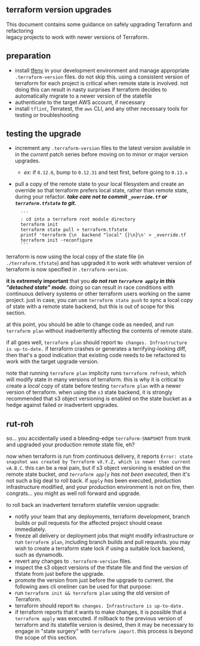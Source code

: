 ## terraform version upgrades

This document contains some guidance on safely upgrading Terraform and refactoring  
legacy projects to work with newer versions of Terraform.

## preparation

* install [tfenv](https://github.com/tfutils/tfenv) in your development environment 
  and manage appropriate `.terraform-version` files. do not skip this. using a
  consistent version of terraform for each project is critical when remote state
  is involved. not doing this can result in nasty surprises if terraform decides
  to automatically migrate to a newer version of the statefile
* authenticate to the target AWS account, if necessary
* install `tflint`, Terratest, the `aws` CLI, and any other necessary tools for
  testing or troubleshooting

## testing the upgrade

* increment any `.terraform-version` files to the latest version available in
  in the _current_ patch series before moving on to minor or major version
  upgrades.
  * _ex:_ if `0.12.6`, bump to `0.12.31` and test first, before going to `0.13.x`
* pull a copy of the remote state to your local filesystem and create an override
  so that terraform prefers local state, rather than remote state, during your
  refactor. ***take care not to commit `_override.tf` or `terraform.tfstate` to git.***

        ```
        : cd into a terraform root module directory
        terraform init
        terraform state pull > terraform.tfstate
        printf 'terraform {\n  backend "local" {}\n}\n' > _override.tf
        terraform init -reconfigure
        ```

terraform is now using the local copy of the state file (in `./terraform.tfstate`)
and has upgraded it to work with whatever version of terraform is now specified
in `.terraform-version`.

**it is extremely important** that you ***do not run `terraform apply` in this
"detached state" mode.*** doing so can result in race conditions with continuous
delivery systems or other terraform users working on the same project. just in
case, you can use `terraform state push` to sync a local copy of state with
a remote state backend, but this is out of scope for this section.

at this point, you should be able to change code as needed, and run `terraform
plan` without inadvertently affecting the contents of remote state.

if all goes well, `terraform plan` should report `No changes. Infrastructure is
up-to-date.` if terraform crashes or generates a terrifying-looking diff, then
that's a good indication that existing code needs to be refactored to work with
the target upgrade version.

note that running `terraform plan` implicity runs `terraform refresh`,
which will modify state in many versions of terraform. this is why it is critical
to create a _local_ copy of state before testing `terraform plan` with a newer
version of terraform. when using the `s3` state backend, it is strongly
recommended that s3 object versioning is enabled on the state bucket as a hedge
against failed or inadvertent upgrades.

## rut-roh

so... you accidentally used a bleeding-edge `terraform-SNAPSHOT` from trunk and
upgraded your production remote state file, eh?

now when terraform is run from continuous delivery, it reports `Error: state
snapshot was created by Terraform vX.Y.Z, which is newer than current vA.B.C`.
this can be a real pain, but if s3 object versioning is enabled on the remote
state bucket, _and `terraform apply` has not been executed_, then it's not such
a big deal to roll back. if `apply` _has_ been executed, production infrastructure
modified, and your production environment is not on fire, then congrats... you
might as well roll forward and upgrade.


to roll back an inadvertent terraform statefile version upgrade:

* notify your team that any deployments, terraform development, branch builds or
  pull requests for the affected project should cease immediately.
* freeze all delivery or deployment jobs that might modify infrastructure or
  run `terraform plan`, including branch builds and pull requests. you may wish
  to create a terraform state lock if using a suitable lock backend, such as
  dynamodb.
* revert any changes to `.terraform-version` files.
* inspect the s3 object versions of the tfstate file and find the version
  of tfstate from just before the upgrade.
* promote the version from just before the upgrade to current. the following
  aws cli oneliner can be used for that purpose:
        ```
        ```
* run `terraform init && terraform plan` using the old version of Terraform.
* terraform should report `No changes. Infrastructure is up-to-date.`
* if terraform reports that it wants to make changes, it is possible that a
  `terraform apply` was executed. if rollback to the previous version of
  terraform and its statefile version is desired, then it may be necessary
  to engage in "state surgery" with `terraform import`. this process is
  beyond the scope of this section.
